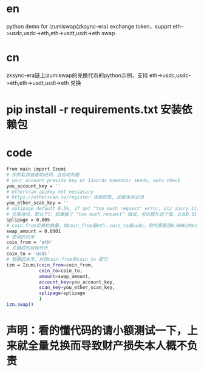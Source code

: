 # en
python demo for izumiswap(zksync-era) exchange token，supprt eth->usdc,usdc->eth,eth->usdt,usdt->eth  swap
# cn
zksync-era链上izumiswap的兑换代币的python示例，支持 eth->usdc,usdc->eth,eth->usdt,usdt->eth  兑换

# pip install -r requirements.txt 安装依赖包
# code
```bash
from main import Izumi
# 你的私钥或者助记词，会自动判断
# your account pravite key or 12words mnemonic seeds, auto check
you_account_key = ''
# etherscan apikey not nessasary
# https://etherscan.io/register 注册获取, 此脚本非必须
you_ether_scan_key = ''
# splipage default 0.5%, if get "too much request" error, plz incry it, etc 0.01
# 交易滑点，默认千5，如果报了 “too much request” 错误，可以提升这个值，比如0.01，或者等主网gasfee比较低的时候，也能成功
splipage = 0.005
# coin_from交换的数量，如coin_from是eth，coin_to是usdc，则代表是用0.0001的eth兑换成等值的usdc，具体能兑换多少看当前eth价格
swap_amount = 0.0001
# 使用的代币
coin_from = 'eth'
# 兑换成的目标代币
coin_to = 'usdc'
# 想换回本币，对调coin_from和coin_to 即可
izm = Izumi(coin_from=coin_from,
            coin_to=coin_to,
            amount=swap_amount,
            account_key=you_account_key,
            scan_key=you_ether_scan_key,
            splipage=splipage
            )
izm.swap()
```
# 声明：看的懂代码的请小额测试一下，上来就全量兑换而导致财产损失本人概不负责
